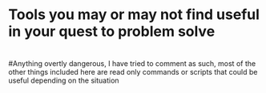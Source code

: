 # Tools you may or may not find useful in your quest to problem solve
# 
#Anything overtly dangerous, I have tried to comment as such, most of the other things included here are read only commands or scripts that could be useful depending on the situation 
# 
